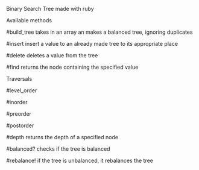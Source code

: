 Binary Search Tree made with ruby

Available methods

#build_tree takes in an array an makes a balanced tree, ignoring duplicates

#insert insert a value to an already made tree to its appropriate place

#delete deletes a value from the tree

#find returns the node containing the specified value

Traversals

#level_order

#inorder

#preorder

#postorder


#depth returns the depth of a specified node

#balanced? checks if the tree is balanced

#rebalance! if the tree is unbalanced, it rebalances the tree
